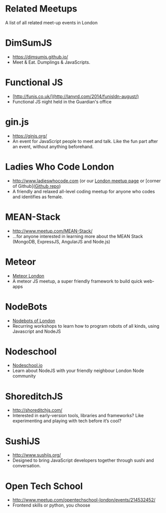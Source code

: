Related Meetups
==========

A list of all related meet-up events in London

# DimSumJS
* https://dimsumjs.github.io/
* Meet & Eat. Dumplings & JavaScripts.

# Functional JS
* [http://funjs.co.uk/](http://lanyrd.com/2014/funjsldn-august/)
* Functional JS night held in the Guardian's office

# gin.js
* https://ginjs.org/
* An event for JavaScript people to meet and talk. Like the fun part after an event, without anything beforehand. 

# Ladies Who Code London
* http://www.ladieswhocode.com (or our [London meetup page](http://www.meetup.com/Ladies-Who-Code-UK/) or [corner of Github]([Github repo](https://github.com/ladieswhocode/london))
* A friendly and relaxed all-level coding meetup for anyone who codes and identifies as female. 

# MEAN-Stack
* http://www.meetup.com/MEAN-Stack/
* ...for anyone interested in learning more about the MEAN Stack (MongoDB, ExpressJS, AngularJS and Node.js)

# Meteor
* [Meteor London](http://www.meetup.com/Meteor-London)
* A meteor JS meetup, a super friendly framework to build quick web-apps

# NodeBots
* [Nodebots of London](http://www.meetup.com/NodeBots-of-London)
* Recurring workshops to learn how to program robots of all kinds, using Javascript and NodeJS

# Nodeschool
* [Nodeschool.io](http://nodeschool.io)
* Learn about NodeJS with your friendly neighbour London Node community

# ShoreditchJS
* http://shoreditchjs.com/
* Interested in early-version tools, libraries and frameworks? Like experimenting and playing with tech before it’s cool?

# SushiJS
* http://www.sushijs.org/
* Designed to bring JavaScript developers together through sushi and conversation.

# Open Tech School
* http://www.meetup.com/opentechschool-london/events/214532452/
* Frontend skills or python, you choose

